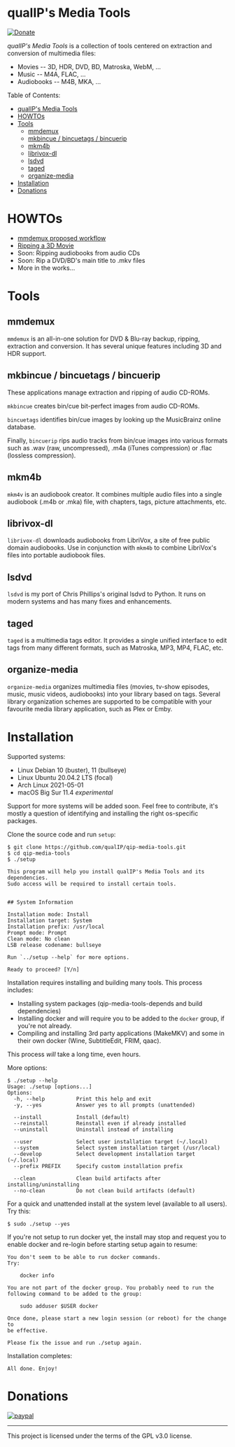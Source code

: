 # qualIP's Media Tools

[![Donate](https://img.shields.io/badge/Donate-PayPal-green.svg)](https://www.paypal.com/biz/fund?id=4CZC3J57FXJVE)

*qualIP's Media Tools* is a collection of tools centered on extraction and conversion of multimedia files:

  - Movies -- 3D, HDR, DVD, BD, Matroska, WebM, ...
  - Music -- M4A, FLAC, ...
  - Audiobooks -- M4B, MKA, ...

Table of Contents:
<!--ts-->
* [qualIP's Media Tools](#qualips-media-tools)
* [HOWTOs](#howtos)
* [Tools](#tools)
   * [mmdemux](#mmdemux)
   * [mkbincue / bincuetags / bincuerip](#mkbincue--bincuetags--bincuerip)
   * [mkm4b](#mkm4b)
   * [librivox-dl](#librivox-dl)
   * [lsdvd](#lsdvd)
   * [taged](#taged)
   * [organize-media](#organize-media)
* [Installation](#installation)
* [Donations](#donations)
<!--te-->

# HOWTOs

  - [mmdemux proposed workflow](doc/HOWTO-mmdemux-workflow.md)
  - [Ripping a 3D Movie](doc/HOWTO-rip-3D-movie.md)
  - Soon: Ripping audiobooks from audio CDs
  - Soon: Rip a DVD/BD's main title to .mkv files
  - More in the works...

# Tools

## mmdemux

`mmdemux` is an all-in-one solution for DVD &amp; Blu-ray backup, ripping, extraction and conversion.
It has several unique features including 3D and HDR support.


## mkbincue / bincuetags / bincuerip

These applications manage extraction and ripping of audio CD-ROMs.

`mkbincue` creates bin/cue bit-perfect images from audio CD-ROMs.

`bincuetags` identifies bin/cue images by looking up the MusicBrainz online database.

Finally, `bincuerip` rips audio tracks from bin/cue images into various formats
such as .wav (raw, uncompressed), .m4a (iTunes compression) or .flac (lossless
compression).


## mkm4b

`mkm4v` is an audiobook creator. It combines multiple audio files into a single
audiobook (.m4b or .mka) file, with chapters, tags, picture attachments, etc.


## librivox-dl

`librivox-dl` downloads audiobooks from LibriVox, a site of free public domain
audiobooks. Use in conjunction with `mkm4b` to combine LibriVox's files into
portable audiobook files.


## lsdvd

`lsdvd` is my port of Chris Phillips's original lsdvd to Python. It runs on modern systems and has many fixes and enhancements.


## taged

`taged` is a multimedia tags editor. It provides a single unified interface to edit tags from many different formats, such as Matroska, MP3, MP4, FLAC, etc.


## organize-media

`organize-media` organizes multimedia files (movies, tv-show episodes, music, music
videos, audiobooks) into your library based on tags. Several library
organization schemes are supported to be compatible with your favourite media
library application, such as Plex or Emby.


# Installation

Supported systems:

  - Linux Debian 10 (buster), 11 (bullseye)
  - Linux Ubuntu 20.04.2 LTS (focal)
  - Arch Linux 2021-05-01
  - macOS Big Sur 11.4 *experimental*

Support for more systems will be added soon. Feel free to contribute, it's
mostly a question of identifying and installing the right os-specific
packages.

Clone the source code and run `setup`:

    $ git clone https://github.com/qualIP/qip-media-tools.git
    $ cd qip-media-tools
    $ ./setup

    This program will help you install qualIP's Media Tools and its
    dependencies.
    Sudo access will be required to install certain tools.


    ## System Information

    Installation mode: Install
    Installation target: System
    Installation prefix: /usr/local
    Prompt mode: Prompt
    Clean mode: No clean
    LSB release codename: bullseye

    Run `../setup --help` for more options.

    Ready to proceed? [Y/n]

Installation requires installing and building many tools. This process includes:

  - Installing system packages (qip-media-tools-depends and build dependencies)
  - Installing docker and will require you to be added to the `docker` group,
    if you're not already.
  - Compiling and installing 3rd party applications (MakeMKV) and some in their
    own docker (Wine, SubtitleEdit, FRIM, qaac).

This process *will* take a long time, even hours.

More options:

    $ ./setup --help
    Usage: ./setup [options...]
    Options:
      -h, --help          Print this help and exit
      -y, --yes           Answer yes to all prompts (unattended)

      --install           Install (default)
      --reinstall         Reinstall even if already installed
      --uninstall         Uninstall instead of installing

      --user              Select user installation target (~/.local)
      --system            Select system installation target (/usr/local)
      --develop           Select development installation target (~/.local)
      --prefix PREFIX     Specify custom installation prefix

      --clean             Clean build artifacts after installing/uninstalling
      --no-clean          Do not clean build artifacts (default)

For a quick and unattended install at the system level (available to all users). Try this:

    $ sudo ./setup --yes

If you're not setup to run docker yet, the install may stop and request you to
enable docker and re-login before starting setup again to resume:

    You don't seem to be able to run docker commands.
    Try:

        docker info

    You are not part of the docker group. You probably need to run the
    following command to be added to the group:

        sudo adduser $USER docker

    Once done, please start a new login session (or reboot) for the change to
    be effective.

    Please fix the issue and run ./setup again.

Installation completes:

    All done. Enjoy!

# Donations

[![paypal](https://www.paypalobjects.com/en_US/i/btn/btn_donateCC_LG.gif)](https://www.paypal.com/biz/fund?id=4CZC3J57FXJVE)

---

This project is licensed under the terms of the GPL v3.0 license.

